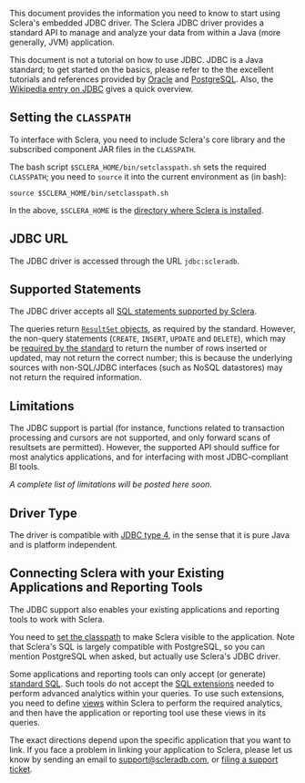 This document provides the information you need to know to start using Sclera's embedded JDBC driver. The Sclera JDBC driver provides a standard API to manage and analyze your data from within a Java (more generally, JVM) application.

This document is not a tutorial on how to use JDBC. JDBC is a Java standard; to get started on the basics, please refer to the the excellent tutorials and references provided by [Oracle](http://docs.oracle.com/javase/tutorial/jdbc/basics/index.html) and [PostgreSQL](http://jdbc.postgresql.org/documentation/92/index.html). Also, the [Wikipedia entry on JDBC](http://en.wikipedia.org/wiki/Java_Database_Connectivity) gives a quick overview.

## Setting the `CLASSPATH`
To interface with Sclera, you need to include Sclera's core library and the subscribed component JAR files in the `CLASSPATH`.

The bash script `$SCLERA_HOME/bin/setclasspath.sh` sets the required `CLASSPATH`; you need to `source` it into the current environment as (in bash):

    source $SCLERA_HOME/bin/setclasspath.sh

In the above, `$SCLERA_HOME` is the [directory where Sclera is installed](../setup/install.md#sclera-home).

## JDBC URL
The JDBC driver is accessed through the URL `jdbc:scleradb`.

## Supported Statements
The JDBC driver accepts all [SQL statements supported by Sclera](../sclerasql/sqlintro.md).

The queries return [`ResultSet` objects](http://docs.oracle.com/javase/tutorial/jdbc/basics/retrieving.html), as required by the standard. However, the non-query statements (`CREATE`, `INSERT`, `UPDATE` and `DELETE`), which may be [required by the standard](http://jdbc.postgresql.org/documentation/92/update.html) to return the number of rows inserted or updated, may not return the correct number; this is because the underlying sources with non-SQL/JDBC interfaces (such as NoSQL datastores) may not return the required information.

## Limitations
The JDBC support is partial (for instance, functions related to transaction processing and cursors are not supported, and only forward scans of resultsets are permitted). However, the supported API should suffice for most analytics applications, and for interfacing with most JDBC-compliant BI tools.

*A complete list of limitations will be posted here soon.*

## Driver Type
The driver is compatible with [JDBC type 4](http://en.wikipedia.org/wiki/JDBC_driver#Type_4_Driver_-_Database-Protocol_Driver.28Pure_Java_Driver.29), in the sense that it is pure Java and is platform independent.

## Connecting Sclera with your Existing Applications and Reporting Tools
The JDBC support also enables your existing applications and reporting tools to work with Sclera.

You need to [set the classpath](#setting-the-classpath) to make Sclera visible to the application. Note that Sclera's SQL is largely compatible with PostgreSQL, so you can mention PostgreSQL when asked, but actually use Sclera's JDBC driver.

Some applications and reporting tools can only accept (or generate) [standard SQL](../sclerasql/sqlregular.md). Such tools do not accept the [SQL extensions](../sclerasql/sqlintro.md) needed to perform advanced analytics within your queries. To use such extensions, you need to define [views](../sclerasql/sqlregular.md#creating-views) within Sclera to perform the required analytics, and then have the application or reporting tool use these views in its queries.

The exact directions depend upon the specific application that you want to link. If you face a problem in linking your application to Sclera, please let us know by sending an email to support@scleradb.com, or [filing a support ticket](/support).
